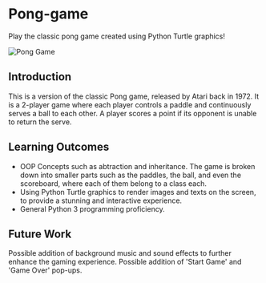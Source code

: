 # Pong-game
Play the classic pong game created using Python Turtle graphics!

![Pong Game](https://github.com/rayray39/Pong-game/assets/108506541/39b3fcd7-5040-4b2c-93c0-9975154da7ad)

## Introduction
This is a version of the classic Pong game, released by Atari back in 1972. It is a 2-player game where each player controls a paddle and continuously serves a ball to each other. A player scores a point if its opponent is unable to return the serve.

## Learning Outcomes
- OOP Concepts such as abtraction and inheritance. The game is broken down into smaller parts such as the paddles, the ball, and even the scoreboard, where each of them belong to a class each.
- Using Python Turtle graphics to render images and texts on the screen, to provide a stunning and interactive experience.
- General Python 3 programming proficiency.

## Future Work
Possible addition of background music and sound effects to further enhance the gaming experience. Possible addition of 'Start Game' and 'Game Over' pop-ups.
